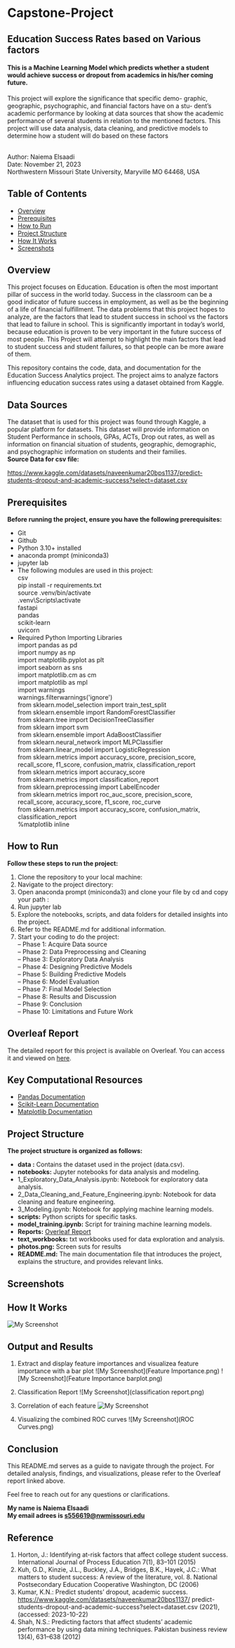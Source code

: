 # Capstone-Project

## Education Success Rates based on Various factors

#### This is a Machine Learning Model which predicts whether a student would achieve success or dropout from academics in his/her coming future.


This project will explore the significance that specific demo-
graphic, geographic, psychographic, and financial factors have on a stu-
dent’s academic performance by looking at data sources that show the
academic performance of several students in relation to the mentioned
factors. This project will use data analysis, data cleaning, and predictive
models to determine how a student will do based on these factors

<br>Author: Naiema Elsaadi
<br>Date: November 21, 2023 
<br>Northwestern Missouri State University, Maryville MO 64468, USA


## Table of Contents

- [Overview](#overview)
- [Prerequisites](#prerequisites)
- [How to Run](#how-to-run)
- [Project Structure](#project-structure)
- [How It Works](#how-it-works)
- [Screenshots](#screenshots)



## Overview

This project focuses on Education. Education is often the most important pillar of success in the world today. Success in the classroom can be a good indicator of future success in employment, as well as be the beginning of a life of financial fulfillment. The data problems that this project hopes to analyze, are the factors that lead to student success in school vs the factors that lead to failure in school. This is significantly important in today’s world, because education is proven to be very important in the future success of most people. This Project will attempt to highlight the main factors that lead to student success and student failures, so that people can be more aware of them.

This repository contains the code, data, and documentation for the Education Success Analytics project. The project aims to analyze factors influencing education success rates using a dataset obtained from Kaggle.

## Data Sources
The dataset that is used for this project was found through Kaggle, a
popular platform for datasets. This dataset will provide information on Student
Performance in schools, GPAs, ACTs, Drop out rates, as well as information
on financial situation of students, geographic, demographic, and psychographic
information on students and their families. 
<br><b> Source Data for csv file:</b>

https://www.kaggle.com/datasets/naveenkumar20bps1137/predict-students-dropout-and-academic-success?select=dataset.csv


## Prerequisites

<b>Before running the project, ensure you have the following prerequisites:</b>

- Git
- Github
- Python 3.10+ installed
- anaconda prompt (miniconda3)
- jupyter lab
- The following modules are used in this project:
<br>csv
<br>pip install -r requirements.txt
<br>source .venv/bin/activate
<br>.venv\Scripts\activate
<br>fastapi
<br>pandas
<br>scikit-learn
<br>uvicorn
- Required Python Importing Libraries
<br>import pandas as pd
<br>import numpy as np
<br>import matplotlib.pyplot as plt
<br>import seaborn as sns
<br>import matplotlib.cm as cm
<br>import matplotlib as mpl
<br>import warnings 
<br>warnings.filterwarnings('ignore')
<br>from sklearn.model_selection import train_test_split
<br>from sklearn.ensemble import RandomForestClassifier
<br>from sklearn.tree import DecisionTreeClassifier
<br>from sklearn import svm 
<br>from sklearn.ensemble import AdaBoostClassifier
<br>from sklearn.neural_network import MLPClassifier
<br>from sklearn.linear_model import LogisticRegression
<br>from sklearn.metrics import accuracy_score, precision_score, recall_score, f1_score, confusion_matrix, classification_report
<br>from sklearn.metrics import accuracy_score
<br>from sklearn.metrics import classification_report
<br>from sklearn.preprocessing import LabelEncoder
<br>from sklearn.metrics import roc_auc_score, precision_score, recall_score, accuracy_score, f1_score, roc_curve
<br>from sklearn.metrics import accuracy_score, confusion_matrix, classification_report
<br>%matplotlib inline

## How to Run

<b>Follow these steps to run the project:</b>

1. Clone the repository to your local machine:
2. Navigate to the project directory:
3. Open anaconda prompt (miniconda3) and clone your file by cd and copy your path  :
4. Run jupyter lab  
5. Explore the notebooks, scripts, and data folders for detailed insights into the project.
6. Refer to the README.md for additional information.
5. Start your coding to do the project:
<br>– Phase 1: Acquire Data source
<br>– Phase 2: Data Preprocessing and Cleaning
<br>– Phase 3: Exploratory Data Analysis
<br>– Phase 4: Designing Predictive Models
<br>– Phase 5: Building Predictive Models
<br>– Phase 6: Model Evaluation
<br>– Phase 7: Final Model Selection
<br>– Phase 8: Results and Discussion
<br>– Phase 9: Conclusion
<br>– Phase 10: Limitations and Future Work

## Overleaf Report

The detailed report for this project is available on Overleaf. You can access it and viewed on [here](https://www.overleaf.com/read/sgvfbcrvqqhn#c4ef91).



## Key Computational Resources
- [Pandas Documentation](https://pandas.pydata.org/pandas-docs/stable/)
- [Scikit-Learn Documentation](https://scikit-learn.org/stable/documentation.html)
- [Matplotlib Documentation](https://matplotlib.org/stable/contents.html)









## Project Structure


<b>The project structure is organized as follows:</b>
-  **data :** Contains the dataset used in the project (data.csv).
- **notebooks:** Jupyter notebooks for data analysis and modeling.
- 1_Exploratory_Data_Analysis.ipynb: Notebook for exploratory data analysis.
- 2_Data_Cleaning_and_Feature_Engineering.ipynb: Notebook for data cleaning and feature engineering.
- 3_Modeling.ipynb: Notebook for applying machine learning models.
- **scripts:**  Python scripts for specific tasks.
- **model_training.ipynb:** Script for training machine learning models.
- **Reports:** [Overleaf Report](https://www.overleaf.com/read/sgvfbcrvqqhn#c4ef91)
- **text_workbooks:** txt workbooks used for data exploration and analysis.
- **photos.png:**  Screen suts for results 
- **README.md:** The main documentation file that introduces the project, explains the structure, and provides relevant links.

## Screenshots

## How It Works

![My Screenshot](Modeling.png)

## Output and Results
1. Extract and display feature importances and visualizea feature importance with a bar plot
![My Screenshot](Feature Importance.png)
![My Screenshot](Feature Importance barplot.png)

2. Classification Report
![My Screenshot](classification report.png)

3. Correlation of each feature
![My Screenshot](FeatureCorrelations.png)

4. Visualizing the combined ROC curves 
![My Screenshot](ROC Curves.png)









## Conclusion
This README.md serves as a guide to navigate through the project. For detailed analysis, findings, and visualizations, please refer to the Overleaf report linked above.

Feel free to reach out for any questions or clarifications.

**My name is Naiema Elsaadi**
<br>**My email adrees is s556619@nwmissouri.edu**



## Reference

1. Horton, J.: Identifying at-risk factors that affect college student success.
International Journal of Process Education 7(1), 83–101 (2015)
2. Kuh, G.D., Kinzie, J.L., Buckley, J.A., Bridges, B.K., Hayek, J.C.: What matters
to student success: A review of the literature, vol. 8. National Postsecondary
Education Cooperative Washington, DC (2006)
3. Kumar, K.N.: Predict students’ dropout, academic success.
https://www.kaggle.com/datasets/naveenkumar20bps1137/
predict-students-dropout-and-academic-success?select=dataset.csv
(2021), (accessed: 2023-10-22)
4. Shah, N.S.: Predicting factors that affect students’ academic performance by using
data mining techniques. Pakistan business review 13(4), 631–638 (2012)








